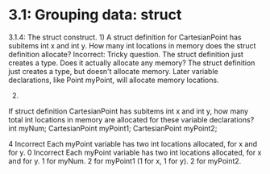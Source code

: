 # 3.1: Grouping data: struct
3.1.4: The struct construct.
1)
A struct definition for CartesianPoint has subitems int x and int y. 
How many int locations in memory does the struct definition allocate?
Incorrect: Tricky question. The struct definition just creates a type. Does it actually allocate any memory?
The struct definition just creates a type, but doesn't allocate memory. Later variable declarations, like Point myPoint, will allocate memory locations.


2)
If struct definition CartesianPoint has subitems int x and int y, how many total int locations in memory are allocated for these variable declarations?
int myNum;
CartesianPoint myPoint1; 
CartesianPoint myPoint2;

4 Incorrect Each myPoint variable has two int locations allocated, for x and for y.
0 Incorrect Each myPoint variable has two int locations allocated, for x and for y.
1 for myNum. 
2 for myPoint1 (1 for x, 1 for y). 
2 for myPoint2.

